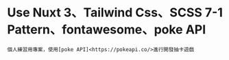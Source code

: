 # Use Nuxt 3、Tailwind Css、SCSS 7-1 Pattern、fontawesome、poke API
    個人練習用專案，使用[poke API]<https://pokeapi.co/>進行開發抽卡遊戲